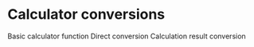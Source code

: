 # Calculator conversions

Basic calculator function
Direct conversion
Calculation result conversion
